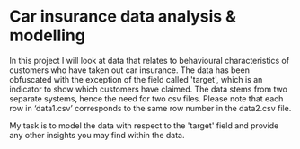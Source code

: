 # Car insurance data analysis & modelling

In this project I will look at data that relates to behavioural characteristics of customers who have taken out car insurance. The data has been obfuscated with the exception of the field called 'target', which is an indicator to show which customers have claimed. The data stems from two separate systems, hence the need for two csv files. Please note that each row in ‘data1.csv’ corresponds to the same row number in the data2.csv file.

My task is to model the data with respect to the 'target' field and provide any other insights you may find within the data. 
